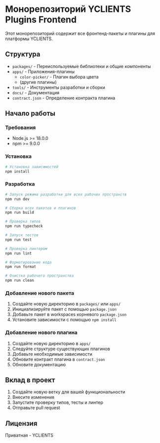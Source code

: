 # Монорепозиторий YCLIENTS Plugins Frontend

Этот монорепозиторий содержит все фронтенд-пакеты и плагины для платформы YCLIENTS.

## Структура

- `packages/` - Переиспользуемые библиотеки и общие компоненты
- `apps/` - Приложения-плагины
  - `color-picker/` - Плагин выбора цвета
  - (другие плагины)
- `tools/` - Инструменты разработки и сборки
- `docs/` - Документация
- `contract.json` - Определение контракта плагина

## Начало работы

### Требования

- Node.js >= 18.0.0
- npm >= 9.0.0

### Установка

```bash
# Установка зависимостей
npm install
```

### Разработка

```bash
# Запуск режима разработки для всех рабочих пространств
npm run dev

# Сборка всех пакетов и плагинов
npm run build

# Проверка типов
npm run typecheck

# Запуск тестов
npm run test

# Проверка линтером
npm run lint

# Форматирование кода
npm run format

# Очистка рабочего пространства
npm run clean
```

### Добавление нового пакета

1. Создайте новую директорию в `packages/` или `apps/`
2. Инициализируйте пакет с помощью `package.json`
3. Добавьте пакет в workspaces корневого `package.json`
4. Установите зависимости с помощью `npm install`

### Добавление нового плагина

1. Создайте новую директорию в `apps/`
2. Следуйте структуре существующих плагинов
3. Добавьте необходимые зависимости
4. Обновите контракт плагина в `contract.json`
5. Обновите документацию

## Вклад в проект

1. Создайте новую ветку для вашей функциональности
2. Внесите изменения
3. Запустите проверку типов, тесты и линтер
4. Отправьте pull request

## Лицензия

Приватная - YCLIENTS
